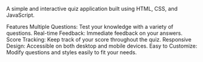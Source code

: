 A simple and interactive quiz application built using HTML, CSS, and JavaScript.

Features
Multiple Questions: Test your knowledge with a variety of questions.
Real-time Feedback: Immediate feedback on your answers.
Score Tracking: Keep track of your score throughout the quiz.
Responsive Design: Accessible on both desktop and mobile devices.
Easy to Customize: Modify questions and styles easily to fit your needs.
